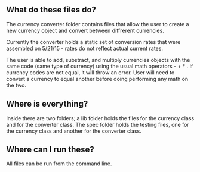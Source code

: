 
What do these files do?
-----------------------
The currency converter folder contains files that allow the user to create a new currency object and convert between diffrerent currencies.

Currently the converter holds a static set of conversion rates that were assembled on 5/21/15 - rates do not reflect actual current rates.

The user is able to add, substract, and multiply currencies objects with the same code (same type of currency) using the usual math operators - + * . If currency codes are not equal, it will throw an error. User will need to convert a currency to equal another before doing performing any math on the two.


Where is everything?
-------------------------
Inside there are two folders; a lib folder holds the files for the currency class and for the converter class. The spec folder holds the testing files, one for the currency class and another for the converter class.


Where can I run these?
-----------------------
All files can be run from the command line.
